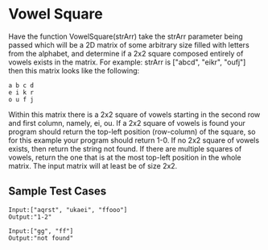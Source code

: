 # Vowel Square

Have the function VowelSquare(strArr) take the strArr parameter being passed which will be a 2D matrix of some arbitrary size filled with letters from the alphabet, and determine if a 2x2 square composed entirely of vowels exists in the matrix. For example: strArr is ["abcd", "eikr", "oufj"] then this matrix looks like the following: 

```
a b c d
e i k r
o u f j 
```

Within this matrix there is a 2x2 square of vowels starting in the second row and first column, namely, ei, ou. If a 2x2 square of vowels is found your program should return the top-left position (row-column) of the square, so for this example your program should return 1-0. If no 2x2 square of vowels exists, then return the string not found. If there are multiple squares of vowels, return the one that is at the most top-left position in the whole matrix. The input matrix will at least be of size 2x2. 

## Sample Test Cases

```
Input:["aqrst", "ukaei", "ffooo"]
Output:"1-2"
```

```
Input:["gg", "ff"]
Output:"not found"
```

